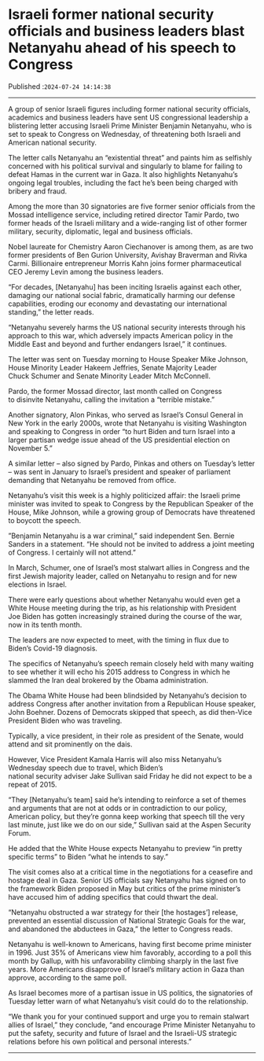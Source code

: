 # Israeli former national security officials and business leaders blast Netanyahu ahead of his speech to Congress

Published :`2024-07-24 14:14:38`

---

A group of senior Israeli figures including former national security officials, academics and business leaders have sent US congressional leadership a blistering letter accusing Israeli Prime Minister Benjamin Netanyahu, who is set to speak to Congress on Wednesday, of threatening both Israeli and American national security.

The letter calls Netanyahu an “existential threat” and paints him as selfishly concerned with his political survival and singularly to blame for failing to defeat Hamas in the current war in Gaza. It also highlights Netanyahu’s ongoing legal troubles, including the fact he’s been being charged with bribery and fraud.

Among the more than 30 signatories are five former senior officials from the Mossad intelligence service, including retired director Tamir Pardo, two former heads of the Israeli military and a wide-ranging list of other former military, security, diplomatic, legal and business officials.

Nobel laureate for Chemistry Aaron Ciechanover is among them, as are two former presidents of Ben Gurion University, Avishay Braverman and Rivka Carmi. Billionaire entrepreneur Morris Kahn joins former pharmaceutical CEO Jeremy Levin among the business leaders.

“For decades, [Netanyahu] has been inciting Israelis against each other, damaging our national social fabric, dramatically harming our defense capabilities, eroding our economy and devastating our international standing,” the letter reads.

“Netanyahu severely harms the US national security interests through his approach to this war, which adversely impacts American policy in the Middle East and beyond and further endangers Israel,” it continues.

The letter was sent on Tuesday morning to House Speaker Mike Johnson, House Minority Leader Hakeem Jeffries, Senate Majority Leader Chuck Schumer and Senate Minority Leader Mitch McConnell.

Pardo, the former Mossad director, last month called on Congress to disinvite Netanyahu, calling the invitation a “terrible mistake.”

Another signatory, Alon Pinkas, who served as Israel’s Consul General in New York in the early 2000s, wrote that Netanyahu is visiting Washington and speaking to Congress in order “to hurt Biden and turn Israel into a larger partisan wedge issue ahead of the US presidential election on November 5.”

A similar letter – also signed by Pardo, Pinkas and others on Tuesday’s letter – was sent in January to Israel’s president and speaker of parliament demanding that Netanyahu be removed from office.

Netanyahu’s visit this week is a highly politicized affair: the Israeli prime minister was invited to speak to Congress by the Republican Speaker of the House, Mike Johnson, while a growing group of Democrats have threatened to boycott the speech.

”Benjamin Netanyahu is a war criminal,” said independent Sen. Bernie Sanders in a statement. “He should not be invited to address a joint meeting of Congress. I certainly will not attend.”

In March, Schumer, one of Israel’s most stalwart allies in Congress and the first Jewish majority leader, called on Netanyahu to resign and for new elections in Israel.

There were early questions about whether Netanyahu would even get a White House meeting during the trip, as his relationship with President Joe Biden has gotten increasingly strained during the course of the war, now in its tenth month.

The leaders are now expected to meet, with the timing in flux due to Biden’s Covid-19 diagnosis.

The specifics of Netanyahu’s speech remain closely held with many waiting to see whether it will echo his 2015 address to Congress in which he slammed the Iran deal brokered by the Obama administration.

The Obama White House had been blindsided by Netanyahu’s decision to address Congress after another invitation from a Republican House speaker, John Boehner. Dozens of Democrats skipped that speech, as did then-Vice President Biden who was traveling.

Typically, a vice president, in their role as president of the Senate, would attend and sit prominently on the dais.

However, Vice President Kamala Harris will also miss Netanyahu’s Wednesday speech due to travel, which Biden’s national security adviser Jake Sullivan said Friday he did not expect to be a repeat of 2015.

“They [Netanyahu’s team] said he’s intending to reinforce a set of themes and arguments that are not at odds or in contradiction to our policy, American policy, but they’re gonna keep working that speech till the very last minute, just like we do on our side,” Sullivan said at the Aspen Security Forum.

He added that the White House expects Netanyahu to preview “in pretty specific terms” to Biden “what he intends to say.”

The visit comes also at a critical time in the negotiations for a ceasefire and hostage deal in Gaza. Senior US officials say Netanyahu has signed on to the framework Biden proposed in May but critics of the prime minister’s have accused him of adding specifics that could thwart the deal.

“Netanyahu obstructed a war strategy for their [the hostages’] release, prevented an essential discussion of National Strategic Goals for the war, and abandoned the abductees in Gaza,” the letter to Congress reads.

Netanyahu is well-known to Americans, having first become prime minister in 1996. Just 35% of Americans view him favorably, according to a poll this month by Gallup, with his unfavorability climbing sharply in the last five years. More Americans disapprove of Israel’s military action in Gaza than approve, according to the same poll.

As Israel becomes more of a partisan issue in US politics, the signatories of Tuesday letter warn of what Netanyahu’s visit could do to the relationship.

“We thank you for your continued support and urge you to remain stalwart allies of Israel,” they conclude, “and encourage Prime Minister Netanyahu to put the safety, security and future of Israel and the Israeli-US strategic relations before his own political and personal interests.”

---


